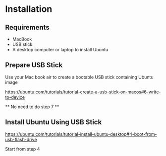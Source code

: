 # Installation

## Requirements

* MacBook
* USB stick
* A desktop computer or laptop to install Ubuntu

## Prepare USB Stick

Use your Mac book air to create a bootable USB stick containing Ubuntu image

https://ubuntu.com/tutorials/tutorial-create-a-usb-stick-on-macos#6-write-to-device

** No need to do step 7 **

## Install Ubuntu Using USB Stick

https://ubuntu.com/tutorials/tutorial-install-ubuntu-desktop#4-boot-from-usb-flash-drive

Start from step 4
